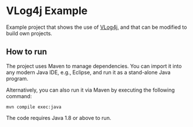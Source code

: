 # VLog4j Example
Example project that shows the use of [VLog4j](https://github.com/knowsys/vlog4j), and that can be modified to build own projects.

How to run
----------

The project uses Maven to manage dependencies. You can import it into any modern Java IDE, e.g., Eclipse, and run it as a stand-alone Java program.

Alternatively, you can also run it via Maven by executing the following command:
```
mvn compile exec:java
```

The code requires Java 1.8 or above to run.
